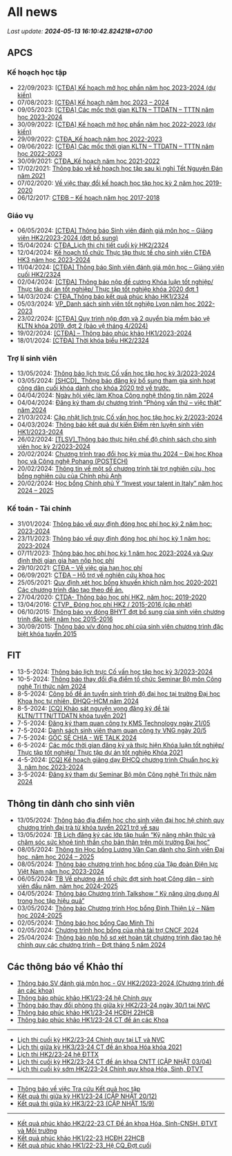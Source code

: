 # All news
_Last update: **2024-05-13 16:10:42.824218+07:00**_
## APCS
### Kế hoạch học tập
 - 22/09/2023: [[CTĐA] Kế hoạch mở học phần năm học 2023-2024 (dự kiến)](https://www.ctda.hcmus.edu.vn/vi/2023/09/ctda-ke-hoach-mo-hoc-phan-nam-hoc-2023-2024-du-kien/)
 - 07/08/2023: [[CTĐA] Kế hoạch năm học 2023 – 2024](https://www.ctda.hcmus.edu.vn/vi/2023/08/ctda-ke-hoach-nam-hoc-2023-2024/)
 - 09/05/2023: [[CTĐA] Các mốc thời gian KLTN – TTDATN – TTTN năm học 2023-2024](https://www.ctda.hcmus.edu.vn/vi/2023/05/ctda-cac-moc-thoi-gian-kltn-ttdatn-tttn-nam-hoc-2023-2024/)
 - 30/09/2022: [[CTĐA] Kế hoạch mở học phần năm học 2022-2023 (dự kiến)](https://www.ctda.hcmus.edu.vn/vi/2022/09/ctda-ke-hoach-mo-hoc-phan-nam-hoc-2022-2023-du-kien/)
 - 29/09/2022: [CTĐA_Kế hoạch năm học 2022-2023](https://www.ctda.hcmus.edu.vn/vi/2022/09/ctda_ke-hoach-nam-hoc-2022-2023/)
 - 09/06/2022: [[CTĐA] Các mốc thời gian KLTN – TTDATN – TTTN năm học 2022-2023](https://www.ctda.hcmus.edu.vn/vi/2022/06/ctda-cac-moc-thoi-gian-kltn-ttdatn-tttn-nam-hoc-2022-2023/)
 - 30/09/2021: [CTĐA_Kế hoạch năm học 2021-2022](https://www.ctda.hcmus.edu.vn/vi/2021/09/ctda_ke-hoach-nam-hoc-2021-2022-2/)
 - 17/02/2021: [Thông báo về kế hoạch học tập sau kì nghỉ Tết Nguyên Đán năm 2021](https://www.ctda.hcmus.edu.vn/vi/2021/02/thong-bao-ve-ke-hoach-hoc-tap-sau-ki-nghi-tet-nguyen-dan-nam-2021/)
 - 07/02/2020: [Về việc thay đổi kế hoạch học tập học kỳ 2 năm học 2019-2020](https://www.ctda.hcmus.edu.vn/vi/2020/02/ve-viec-thay-doi-ke-hoach-hoc-tap-hoc-ky-2-nam-hoc-2019-2020/)
 - 06/12/2017: [CTĐB – Kế hoạch năm học 2017-2018](https://www.ctda.hcmus.edu.vn/vi/2017/12/ctdb-ke-hoach-nam-hoc-2017-2018/)

### Giáo vụ
 - 06/05/2024: [[CTĐA] Thông báo Sinh viên đánh giá môn học – Giảng viên HK2/2023-2024 (đợt bổ sung)](https://www.ctda.hcmus.edu.vn/vi/2024/05/ctda-thong-bao-sv-danh-gia-mon-hoc-giang-vien-hk2-2023-2024-dot-bo-sung/)
 - 15/04/2024: [CTĐA_Lịch thi chi tiết cuối kỳ HK2/2324](https://www.ctda.hcmus.edu.vn/vi/2024/04/ctda_lich-thi-chi-tiet-cuoi-ky-hk2-2324/)
 - 12/04/2024: [Kế hoạch tổ chức Thực tập thực tế cho sinh viên CTĐA HK3 năm học 2023-2024](https://www.ctda.hcmus.edu.vn/vi/2024/04/ke-hoach-to-chuc-thuc-tap-thuc-te-cho-sinh-vien-ctda-hk3-nam-hoc-2023-2024/)
 - 11/04/2024: [[CTĐA] Thông báo Sinh viên đánh giá môn học – Giảng viên cuối HK2/2324](https://www.ctda.hcmus.edu.vn/vi/2024/04/ctda-thong-bao-sinh-vien-danh-gia-mon-hoc-giang-vien-cuoi-hk2-2324/)
 - 02/04/2024: [[CTĐA] Thông báo nộp đề cương Khóa luận tốt nghiệp/ Thực tập dự án tốt nghiệp/ Thực tập tốt nghiệp khóa 2020 đợt 1](https://www.ctda.hcmus.edu.vn/vi/2024/04/ctda-thong-bao-nop-de-cuong-khoa-luan-tot-nghiep-thuc-tap-du-an-tot-nghiep-thuc-tap-tot-nghiep-khoa-2020-dot-1/)
 - 14/03/2024: [CTĐA_Thông báo kết quả phúc khảo HK1/2324](https://www.ctda.hcmus.edu.vn/vi/2024/03/ctda_thong-bao-ket-qua-phuc-khao-hk1-2324/)
 - 05/03/2024: [VP_Danh sách sinh viên tốt nghiệp Lyon năm học 2022-2023](https://www.ctda.hcmus.edu.vn/vi/2024/03/vp_danh-sach-sinh-vien-tot-nghiep-lyon-nam-hoc-2022-2023/)
 - 23/02/2024: [[CTĐA] Quy trình nộp đơn và 2 quyển bìa mềm bảo vệ KLTN khóa 2019, đợt 2 (bảo vệ tháng 4/2024)](https://www.ctda.hcmus.edu.vn/vi/2024/02/ctda-quy-trinh-nop-don-va-2-quyen-bia-mem-bao-ve-kltn-khoa-2019-dot-2-bao-ve-thang-4-2024/)
 - 19/02/2024: [[CTĐA] – Thông báo phúc khảo HK1/2023-2024](https://www.ctda.hcmus.edu.vn/vi/2024/02/ctda-thong-bao-phuc-khao-hk1-2023-2024/)
 - 18/01/2024: [[CTĐA] Thời khóa biểu HK2/2324](https://www.ctda.hcmus.edu.vn/vi/2024/01/ctda-thoi-khoa-bieu-hk2-2324/)

### Trợ lí sinh viên
 - 13/05/2024: [Thông báo lịch trực Cố vấn học tập học kỳ 3/2023-2024](https://www.ctda.hcmus.edu.vn/vi/2024/05/thong-bao-lich-truc-co-van-hoc-tap-hoc-ky-3-2023-2024/)
 - 03/05/2024: [[SHCD]_ Thông báo đăng ký bổ sung tham gia sinh hoạt công dân cuối khóa dành cho khóa 2020 trở về trước.](https://www.ctda.hcmus.edu.vn/vi/2024/05/shcd_-thong-bao-dang-ky-bo-sung-tham-gia-sinh-hoat-cong-dan-cuoi-khoa-danh-cho-khoa-2020-tro-ve-truoc/)
 - 04/04/2024: [Ngày hội việc làm Khoa Công nghệ thông tin năm 2024](https://www.ctda.hcmus.edu.vn/vi/2024/04/ngay-hoi-viec-lam-khoa-cong-nghe-thong-tin-nam-2024/)
 - 04/04/2024: [Đăng ký tham dự chương trình “Phỏng vấn thử – việc thật” năm 2024](https://www.ctda.hcmus.edu.vn/vi/2024/04/dang-ky-tham-du-chuong-trinh-phong-van-thu-viec-that-nam-2024/)
 - 21/03/2024: [Cập nhật lịch trực Cố vấn học học tập học kỳ 2/2023-2024](https://www.ctda.hcmus.edu.vn/vi/2024/03/cap-nhat-lich-truc-co-van-hoc-hoc-tap-hoc-ky-2-2023-2024/)
 - 04/03/2024: [Thông báo kết quả dự kiến Điểm rèn luyện sinh viên HK1/2023-2024](https://www.ctda.hcmus.edu.vn/vi/2024/03/thong-bao-ket-qua-du-kien-diem-ren-luyen-sinh-vien-hk1-2023-2024/)
 - 26/02/2024: [[TLSV]_Thông báo thực hiện chế độ chính sách cho sinh viên học kỳ 2/2023-2024](https://www.ctda.hcmus.edu.vn/vi/2024/02/tlsv_thong-bao-thuc-hien-che-do-chinh-sach-cho-sinh-vien-hoc-ky-2-2023-2024/)
 - 20/02/2024: [Chương trình trao đổi học kỳ mùa thu 2024 – Đại học Khoa học và Công nghệ Pohang (POSTECH)](https://www.ctda.hcmus.edu.vn/vi/2024/02/chuong-trinh-trao-doi-hoc-ky-mua-thu-2024-dai-hoc-khoa-hoc-va-cong-nghe-pohang-postech/)
 - 20/02/2024: [Thông tin về một số chương trình tài trợ nghiên cứu, học bổng nghiên cứu của Chính phủ Anh](https://www.ctda.hcmus.edu.vn/vi/2024/02/thong-tin-ve-mot-so-chuong-trinh-tai-tro-nghien-cuu-hoc-bong-nghien-cuu-cua-chinh-phu-anh/)
 - 20/02/2024: [Học bổng Chính phủ Ý “Invest your talent in Italy” năm học 2024 – 2025](https://www.ctda.hcmus.edu.vn/vi/2024/02/hoc-bong-chinh-phu-y-invest-your-talent-in-italy-nam-hoc-2024-2025/)

### Kế toán - Tài chính
 - 31/01/2024: [Thông báo về quy định đóng học phí học kỳ 2 năm học: 2023-2024](https://www.ctda.hcmus.edu.vn/vi/2024/01/thong-bao-ve-quy-dinh-dong-hoc-phi-hoc-ky-2-nam-hoc-2023-2024/)
 - 23/11/2023: [Thông báo về quy định đóng học phí học kỳ 1 năm học: 2023-2024](https://www.ctda.hcmus.edu.vn/vi/2023/11/thong-bao-ve-quy-dinh-dong-hoc-phi-hoc-ky-1-nam-hoc-2023-2024/)
 - 07/11/2023: [Thông báo học phí học kỳ 1 năm học 2023-2024 và Quy định thời gian gia hạn nộp học phí](https://www.ctda.hcmus.edu.vn/vi/2023/11/thong-bao-hoc-phi-hoc-ky-1-nam-hoc-2023-2024-va-quy-dinh-thoi-gian-gia-han-nop-hoc-phi/)
 - 29/10/2021: [CTĐA – Về việc gia hạn học phí](https://www.ctda.hcmus.edu.vn/vi/2021/10/ctda-ve-viec-gia-han-hoc-phi/)
 - 06/09/2021: [CTĐA – Hỗ trợ về nghiên cứu khoa học](https://www.ctda.hcmus.edu.vn/vi/2021/09/ctda-ho-tro-ve-nghien-cuu-khoa-hoc/)
 - 25/05/2021: [Quy định xét học bổng khuyến khích năm học 2020-2021 Các chương trình đào tạo theo đề án.](https://www.ctda.hcmus.edu.vn/vi/2021/05/quy-dinh-xet-hoc-bong-khuyen-khich-nam-hoc-2020-2021-cac-chuong-trinh-dao-tao-theo-de-an/)
 - 27/04/2020: [CTDA- Thông báo học phí HK2, năm học: 2019-2020](https://www.ctda.hcmus.edu.vn/vi/2020/04/ctda-thong-bao-hoc-phi-hk2-nam-hoc-2019-2020/)
 - 13/04/2016: [CTVP_ Đóng học phí HK2 / 2015-2016 (cập nhật)](https://www.ctda.hcmus.edu.vn/vi/2016/04/ctvp_-dong-hoc-phi-hk2-2015-2016/)
 - 06/10/2015: [Thông báo vv đóng BHYT đợt bổ sung của sinh viên chương trình đặc biệt năm học 2015-2016](https://www.ctda.hcmus.edu.vn/vi/2015/10/thong-bao-vv-dong-bhyt-dot-bo-sung/)
 - 30/09/2015: [Thông báo v/v đóng học phí của sinh viên chương trình đặc biệt khóa tuyển 2015](https://www.ctda.hcmus.edu.vn/vi/2015/09/thong-bao-vv/)

## FIT
 - 13-5-2024: [Thông báo lịch trực Cố vấn học tập học kỳ 3/2023-2024](https://www.fit.hcmus.edu.vn/vn/Default.aspx?tabid=292&newsid=16186)
 - 10-5-2024: [Thông báo thay đổi địa điểm tổ chức Seminar Bộ môn Công nghệ Tri thức năm 2024](https://www.fit.hcmus.edu.vn/vn/Default.aspx?tabid=292&newsid=16181)
 - 8-5-2024: [Công bố đề án tuyển sinh trình độ đại học tại trường Đại học Khoa học tự nhiên, ĐHQG-HCM năm 2024](https://www.fit.hcmus.edu.vn/vn/Default.aspx?tabid=292&newsid=16177)
 - 8-5-2024: [[CQ] Khảo sát nguyện vọng đăng ký đề tài KLTN/TTTN/TTDATN khóa tuyển 2021](https://www.fit.hcmus.edu.vn/vn/Default.aspx?tabid=292&newsid=16175)
 - 7-5-2024: [Đăng ký tham quan công ty KMS Technology ngày 21/05](https://www.fit.hcmus.edu.vn/vn/Default.aspx?tabid=292&newsid=16174)
 - 7-5-2024: [Danh sách sinh viên tham quan công ty VNG ngày 20/5](https://www.fit.hcmus.edu.vn/vn/Default.aspx?tabid=292&newsid=16173)
 - 7-5-2024: [GÓC SẺ CHIA - WE TALK 2024](https://www.fit.hcmus.edu.vn/vn/Default.aspx?tabid=292&newsid=16172)
 - 6-5-2024: [Các mốc thời gian đăng ký và thực hiện Khóa luận tốt nghiệp/ Thực tập tốt nghiệp/ Thực tập dự án tốt nghiệp Khóa 2021](https://www.fit.hcmus.edu.vn/vn/Default.aspx?tabid=292&newsid=16171)
 - 4-5-2024: [[CQ] Kế hoạch giảng dạy ĐHCQ chương trình Chuẩn học kỳ 3, năm học 2023-2024](https://www.fit.hcmus.edu.vn/vn/Default.aspx?tabid=292&newsid=16169)
 - 3-5-2024: [Đăng ký tham dự Seminar Bộ môn Công nghệ Tri thức năm 2024](https://www.fit.hcmus.edu.vn/vn/Default.aspx?tabid=292&newsid=16168)

## Thông tin dành cho sinh viên
- 13/05/2024: [Thông báo địa điểm học cho sinh viên đại học hệ chính quy chương trình đại trà từ khóa tuyển 2021 trở về sau](https://hcmus.edu.vn/thong-bao-dia-diem-hoc-cho-sinh-vien-dai-hoc-he-chinh-quy-chuong-trinh-dai-tra-tu-khoa-tuyen-2021-tro-ve-sau/)
- 13/05/2024: [TB Lịch đăng ký các lớp tập huấn “Kỹ năng nhận thức và chăm sóc sức khoẻ tinh thần cho bản thân trên môi trường Đại học”](https://hcmus.edu.vn/tb-lich-dang-ky-cac-lop-tap-huan-ky%cc%83-nang-nha%cc%a3n-thuc-va-cham-soc-suc-khoe%cc%89-tinh-than-cho-ba%cc%89n-than-tren-moi-truong-da%cc%a3i-ho%cc%a3c/)
- 08/05/2024: [Thông tin Học bổng Lương Văn Can dành cho Sinh viên Đại học, năm học 2024 – 2025](https://hcmus.edu.vn/thong-tin-hoc-bong-luong-van-can-danh-cho-sinh-vien-dai-hoc-nam-hoc-2024-2025/)
- 08/05/2024: [Thông báo chương trình học bổng của Tập đoàn Điện lực Việt Nam năm học 2023-2024](https://hcmus.edu.vn/thong-bao-chuong-trinh-hoc-bong-cua-tap-doan-dien-luc-viet-nam-nam-hoc-2023-2024/)
- 06/05/2024: [TB Về phương án tổ chức đợt sinh hoạt Công dân – sinh viên đầu năm, năm học 2024-2025](https://hcmus.edu.vn/tb-ve-phuong-an-to%cc%89-chuc-do%cc%a3t-sinh-hoa%cc%a3t-cong-san-sinh-vien-dau-nam-nam-ho%cc%a3c-2024-2025/)
- 04/05/2024: [Thông báo Chương trình Talkshow “ Kỹ năng ứng dụng AI trong học tập hiệu quả”](https://hcmus.edu.vn/thong-bao-chuong-trinh-talkshow-ky-nang-ung-dung-ai-trong-hoc-tap-hieu-qua/)
- 03/05/2024: [Thông báo Chương trình Học bổng Đinh Thiện Lý – Năm học 2024-2025](https://hcmus.edu.vn/thong-bao-chuong-trinh-hoc-bong-dinh-thien-ly-nam-hoc-2024-2025/)
- 02/05/2024: [Thông báo học bổng Cao Minh Thì](https://hcmus.edu.vn/thong-bao-hoc-bong-cao-minh-thi/)
- 02/05/2024: [Chương trình học bổng của nhà tài trợ CNCF 2024](https://hcmus.edu.vn/chuong-trinh-hoc-bong-cua-nha-tai-tro-cncf-2024/)
- 25/04/2024: [Thông báo nộp hồ sơ xét hoàn tất chương trình đào tạo hệ chính quy các chương trình – Đợt tháng 5 năm 2024](https://hcmus.edu.vn/thong-bao-nop-ho-so-xet-hoan-tat-chuong-trinh-dao-tao-he-chinh-quy-cac-chuong-trinh-dot-thang-5-nam-2024/)

## Các thông báo về Khảo thí
 - [Thông báo SV đánh giá môn học - GV HK2/2023-2024 (Chương trình đề án các khoa)](http://ktdbcl.hcmus.edu.vn/index.php/thong-bao/809-thong-bao-sv-danh-gia-mon-h-c-gv-hk2-2023-2024-chuong-trinh-d-an-cac-khoa)
 - [Thông báo phúc khảo HK1/23-24 hệ Chính quy](http://ktdbcl.hcmus.edu.vn/index.php/thong-bao/805-thong-bao-hk1-23-24-h-chinh-quy)
 - [Thông báo thay đổi phòng thi giữa kỳ HK2/23-24 ngày 30/1 tại NVC](http://ktdbcl.hcmus.edu.vn/index.php/thong-bao/801-thong-bao-thay-d-i-phong-thi-gi-a-ky-hk2-23-24-ngay-30-1-t-i-nvc)
 - [Thông báo phúc khảo HK1/23-24 HCĐH 22HCB](http://ktdbcl.hcmus.edu.vn/index.php/thong-bao/800-thong-bao-phuc-kh-o-hk1-23-24-hcdh-22hcb)
 - [Thông báo phúc khảo HK1/23-24 CT đề án các Khoa](http://ktdbcl.hcmus.edu.vn/index.php/thong-bao/799-thong-bao-phuc-kh-o-hk1-23-24-ct-d-an-cac-khoa)

***

 - [Lịch thi cuối kỳ HK2/23-24 Chính quy tại LT và NVC](http://ktdbcl.hcmus.edu.vn/index.php/cong-tac-kh-o-thi/l-ch-thi-h-c-ky/816-l-ch-thi-cu-i-ky-hk2-23-24-chinh-quy-t-i-lt-va-nvc)
 - [Lịch thi giữa kỳ HK3/23-24 CT đề án khoa Hóa khóa 2021](http://ktdbcl.hcmus.edu.vn/index.php/cong-tac-kh-o-thi/l-ch-thi-h-c-ky/815-l-ch-thi-gi-a-ky-hk3-23-24-ct-d-an-khoa-hoa-khoa-2021)
 - [Lịch thi HK2/23-24 hệ ĐTTX](http://ktdbcl.hcmus.edu.vn/index.php/cong-tac-kh-o-thi/l-ch-thi-h-c-ky/814-l-ch-thi-hk2-23-24-h-dttx)
 - [Lịch thi cuối kỳ HK2/23-24 CT đề án khoa CNTT (CẬP NHẬT 03/04)](http://ktdbcl.hcmus.edu.vn/index.php/cong-tac-kh-o-thi/l-ch-thi-h-c-ky/813-l-ch-thi-cu-i-ky-hk2-23-24-ct-d-an-khoa-cntt)
 - [Lịch thi cuối kỳ sớm HK2/23-24 Chính quy khoa Hóa, Sinh, ĐTVT](http://ktdbcl.hcmus.edu.vn/index.php/cong-tac-kh-o-thi/l-ch-thi-h-c-ky/812-l-ch-thi-cu-i-ky-s-m-hk2-23-24-chinh-quy-khoa-hoa-sinh-dtvt)

***

 - [Thông báo về việc Tra cứu Kết quả học tập](http://ktdbcl.hcmus.edu.vn/index.php/cong-tac-kh-o-thi/k-t-qu-thi-h-c-ky/798-thong-bao-v-vi-c-tra-c-u-k-t-qu-h-c-t-p)
 - [Kết quả thi giữa kỳ HK1/23-24 (CẬP NHẬT 20/12)](http://ktdbcl.hcmus.edu.vn/index.php/cong-tac-kh-o-thi/k-t-qu-thi-h-c-ky/778-k-t-qu-thi-gi-a-ky-hk1-23-24)
 - [Kết quả thi giữa kỳ HK3/22-23 (CẬP NHẬT 15/9)](http://ktdbcl.hcmus.edu.vn/index.php/cong-tac-kh-o-thi/k-t-qu-thi-h-c-ky/714-k-t-qu-thi-gi-a-ky-hk3-22-23-clc)

***

 - [Kết quả phúc khảo HK2/22-23 CT Đề án khoa Hóa, Sinh-CNSH, ĐTVT và Môi trường](http://ktdbcl.hcmus.edu.vn/index.php/cong-tac-kh-o-thi/k-t-qu-phuc-tra/726-k-t-qu-phuc-kh-o-hk2-22-23-ct-d-an-khoa-hoa-sinh-cnsh-dtvt-va-moi-tru-ng)
 - [Kết quả phúc khảo HK1/22-23 HCĐH 22HCB](http://ktdbcl.hcmus.edu.vn/index.php/cong-tac-kh-o-thi/k-t-qu-phuc-tra/723-k-t-qu-phuc-kh-o-hk1-22-23-hcdh-22hcb)
 - [Kết quả phúc khảo HK1/22-23_Hệ CQ_Đợt cuối](http://ktdbcl.hcmus.edu.vn/index.php/cong-tac-kh-o-thi/k-t-qu-phuc-tra/691-k-t-qu-phuc-kh-o-hk1-22-23-h-cq-d-t-cu-i)
